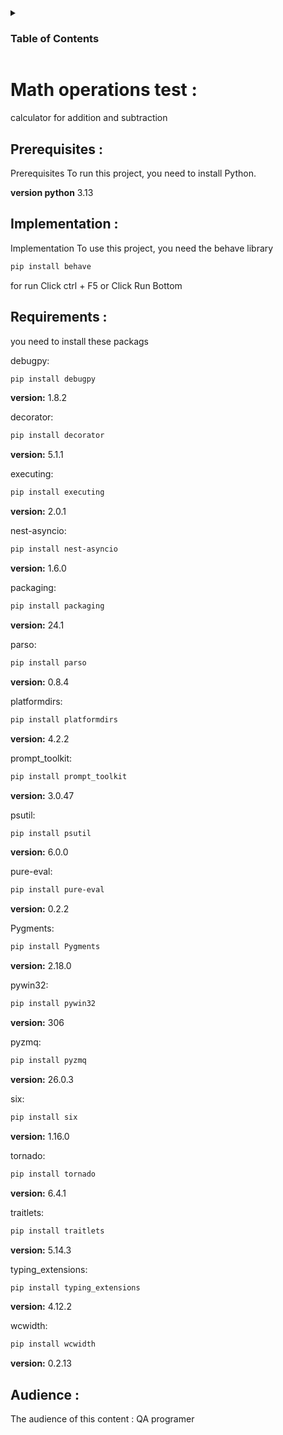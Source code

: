 <details>
  <summary><h3>Table of Contents</summary>
  <ol>
    <li>
      <a href="#Math-operations-test">About The Project</a>
      <ul>
      <li>
      <a href="Audience">Audience</a>
      </ul>
      </li>
    </li>
    <li>
      <a href="#prerequisites">prerequisites</a>
      <ul>
        <li>
        <a href="#Implementation">Implementation</a>
        </li>
        <li>
        <a href="#Requirements">Requirements</a>
        </li>
        </ul>
  </ol>
</details>

# Math operations test : 

calculator for addition and subtraction


## Prerequisites :
 
Prerequisites To run this project, you need to install Python.

**version python** 3.13

## Implementation :

Implementation  To use this project, you need the behave library

```bash
pip install behave
```
for run Click ctrl + F5 or Click Run Bottom

## Requirements :

you need to install these packags

debugpy:
```bash
pip install debugpy 
```
**version:** 1.8.2

decorator:
```bash
pip install decorator 
```
**version:** 5.1.1

executing:
```bash
pip install executing 
```
**version:** 2.0.1

nest-asyncio:
```bash
pip install nest-asyncio 
```
**version:** 1.6.0

packaging:
```bash
pip install packaging 
```
**version:** 24.1

parso:
```bash
pip install parso 
```
**version:** 0.8.4

platformdirs:
```bash
pip install platformdirs 
```
**version:** 4.2.2

prompt_toolkit:
```bash
pip install prompt_toolkit 
```
**version:** 3.0.47

psutil:
```bash
pip install psutil 
```
**version:** 6.0.0

pure-eval:
```bash
pip install pure-eval 
```
**version:** 0.2.2

Pygments:
```bash
pip install Pygments 
```
**version:** 2.18.0

pywin32:
```bash
pip install pywin32 
```
**version:** 306

pyzmq:
```bash
pip install pyzmq 
```
**version:** 26.0.3

six:
```bash
pip install six 
```
**version:** 1.16.0

tornado:
```bash
pip install tornado 
```
**version:** 6.4.1

traitlets:
```bash
pip install traitlets 
```
**version:** 5.14.3

typing_extensions:
```bash
pip install typing_extensions 
```
**version:** 4.12.2

wcwidth:
```bash
pip install wcwidth
```
**version:** 0.2.13

## Audience :

The audience of this content : QA programer
